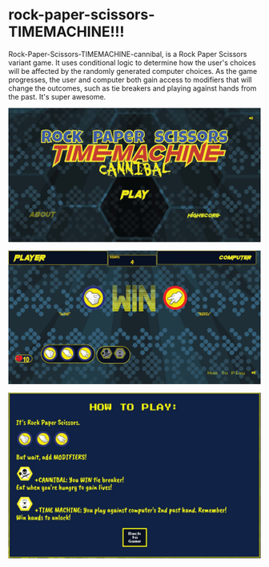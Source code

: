 # rock-paper-scissors-TIMEMACHINE!!!


Rock-Paper-Scissors-TIMEMACHINE-cannibal, is a Rock Paper Scissors variant game. It uses conditional logic to determine how the user's choices will be affected by the randomly generated computer choices. As the game progresses, the user and computer both gain access to modifiers that will change the outcomes, such as tie breakers and playing against hands from the past. It's super awesome.


![Capture1](https://github.com/jasonb315/rock-paper-scissors-TIMEMACHINE/blob/master/img/screen1.JPG)

![Capture2](https://github.com/jasonb315/rock-paper-scissors-TIMEMACHINE/blob/master/img/screen2.JPG)

![Capture3](https://github.com/jasonb315/rock-paper-scissors-TIMEMACHINE/blob/master/img/screen3.JPG)